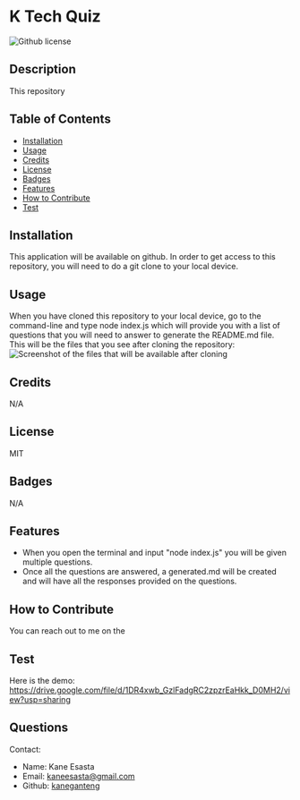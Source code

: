 # K Tech Quiz
  ![Github license](https://img.shields.io/badge/License-MIT-blue.svg)
  ## Description
  This repository 
  ## Table of Contents
  * [Installation](#installation)
  * [Usage](#usage)
  * [Credits](#credits)
  * [License](#license)
  * [Badges](#badges)
  * [Features](#features)
  * [How to Contribute](#howToContribute)
  * [Test](#test)
  ## Installation
  This application will be available on github. In order to get access to this repository, you will need to do a git clone to your local device.
  ## Usage
  When you have cloned this repository to your local device, go to the command-line and type node index.js which will provide you with a list of questions that you will need to answer to generate the README.md file. This will be the files that you see after cloning the repository: <br> ![Screenshot of the files that will be available after cloning](./assets/image.png)
  ## Credits
  N/A
  ## License
  MIT 
  ## Badges
  N/A
  ## Features
  * When you open the terminal and input "node index.js" you will be given multiple questions.
  * Once all the questions are answered, a generated.md will be created and will have all the responses provided on the questions.
  ## How to Contribute
  You can reach out to me on the
  ## Test
  Here is the demo: https://drive.google.com/file/d/1DR4xwb_GzlFadgRC2zpzrEaHkk_D0MH2/view?usp=sharing
  ## Questions
  Contact:
  * Name: Kane Esasta
  * Email: kaneesasta@gmail.com
  * Github: [kaneganteng](https://github.com/kaneganteng)